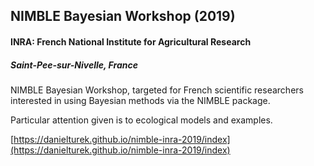 ## NIMBLE Bayesian Workshop (2019)

#### INRA: French National Institute for Agricultural Research

##### Saint-Pee-sur-Nivelle, France

NIMBLE Bayesian Workshop, targeted for French scientific researchers interested in using Bayesian methods via the NIMBLE package.

Particular attention given is to ecological models and examples.

[https://danielturek.github.io/nimble-inra-2019/index](https://danielturek.github.io/nimble-inra-2019/index)